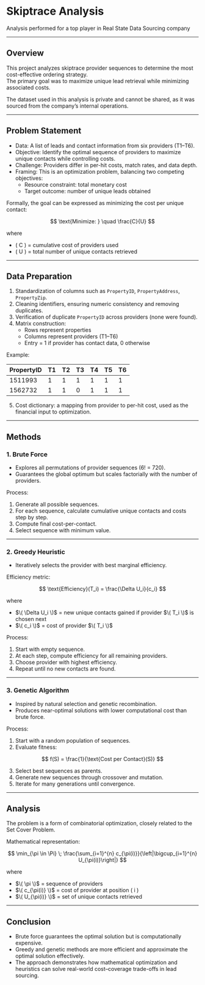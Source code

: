# Skiptrace Analysis

Analysis performed for a top player in Real State Data Sourcing company

---

## Overview

This project analyzes skiptrace provider sequences to determine the most cost-effective ordering strategy.  
The primary goal was to maximize unique lead retrieval while minimizing associated costs.  

The dataset used in this analysis is private and cannot be shared, as it was sourced from the company’s internal operations.

---

## Problem Statement

- Data: A list of leads and contact information from six providers (T1–T6).  
- Objective: Identify the optimal sequence of providers to maximize unique contacts while controlling costs.  
- Challenge: Providers differ in per-hit costs, match rates, and data depth.  
- Framing: This is an optimization problem, balancing two competing objectives:  
  - Resource constraint: total monetary cost  
  - Target outcome: number of unique leads obtained  

Formally, the goal can be expressed as minimizing the cost per unique contact:

$$
\text{Minimize: } \quad \frac{C}{U}
$$

where  
- \( C \) = cumulative cost of providers used  
- \( U \) = total number of unique contacts retrieved  

---

## Data Preparation

1. Standardization of columns such as `PropertyID`, `PropertyAddress`, `PropertyZip`.  
2. Cleaning identifiers, ensuring numeric consistency and removing duplicates.  
3. Verification of duplicate `PropertyID` across providers (none were found).  
4. Matrix construction:  
   - Rows represent properties  
   - Columns represent providers (T1–T6)  
   - Entry = 1 if provider has contact data, 0 otherwise  

Example:

| PropertyID | T1 | T2 | T3 | T4 | T5 | T6 |
|------------|----|----|----|----|----|----|
| 1511993    | 1  | 1  | 1  | 1  | 1  | 1  |
| 1562732    | 1  | 1  | 0  | 1  | 1  | 1  |

5. Cost dictionary: a mapping from provider to per-hit cost, used as the financial input to optimization.

---

## Methods

### 1. Brute Force
- Explores all permutations of provider sequences (6! = 720).  
- Guarantees the global optimum but scales factorially with the number of providers.  

Process:
1. Generate all possible sequences.  
2. For each sequence, calculate cumulative unique contacts and costs step by step.  
3. Compute final cost-per-contact.  
4. Select sequence with minimum value.  

---

### 2. Greedy Heuristic
- Iteratively selects the provider with best marginal efficiency.  

Efficiency metric:

$$
\text{Efficiency}(T_i) = \frac{\Delta U_i}{c_i}
$$

where  
- $\( \Delta U_i \)$ = new unique contacts gained if provider $\( T_i \)$ is chosen next  
- $\( c_i \)$ = cost of provider $\( T_i \)$  

Process:
1. Start with empty sequence.  
2. At each step, compute efficiency for all remaining providers.  
3. Choose provider with highest efficiency.  
4. Repeat until no new contacts are found.  

---

### 3. Genetic Algorithm
- Inspired by natural selection and genetic recombination.  
- Produces near-optimal solutions with lower computational cost than brute force.  

Process:
1. Start with a random population of sequences.  
2. Evaluate fitness:  

$$
f(S) = \frac{1}{\text{Cost per Contact}(S)}
$$

3. Select best sequences as parents.  
4. Generate new sequences through crossover and mutation.  
5. Iterate for many generations until convergence.  

---

## Analysis

The problem is a form of combinatorial optimization, closely related to the Set Cover Problem.  

Mathematical representation:

$$
\min_{\pi \in \Pi} \; \frac{\sum_{i=1}^{n} c_{\pi(i)}}{\left|\bigcup_{i=1}^{n} U_{\pi(i)}\right|}
$$

where  
- $\( \pi \)$ = sequence of providers  
- $\( c_{\pi(i)} \)$ = cost of provider at position \( i \)  
- $\( U_{\pi(i)} \)$ = set of unique contacts retrieved  

---

## Conclusion

- Brute force guarantees the optimal solution but is computationally expensive.  
- Greedy and genetic methods are more efficient and approximate the optimal solution effectively.  
- The approach demonstrates how mathematical optimization and heuristics can solve real-world cost–coverage trade-offs in lead sourcing.  
